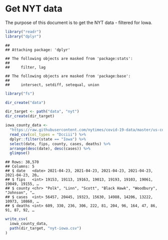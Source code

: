Get NYT data
================

The purpose of this document is to get the NYT data - filtered for Iowa.

``` r
library("readr")
library("dplyr")
```

    ## 
    ## Attaching package: 'dplyr'

    ## The following objects are masked from 'package:stats':
    ## 
    ##     filter, lag

    ## The following objects are masked from 'package:base':
    ## 
    ##     intersect, setdiff, setequal, union

``` r
library("fs")
```

``` r
dir_create("data")

dir_target <- path("data", "nyt")
dir_create(dir_target)
```

``` r
iowa_county_data <- 
  "https://raw.githubusercontent.com/nytimes/covid-19-data/master/us-counties.csv" %>%
  read_csv(col_types = "Dcciii") %>%
  dplyr::filter(state == "Iowa") %>%
  select(date, fips, county, cases, deaths) %>%
  arrange(desc(date), desc(cases)) %>%
  glimpse()
```

    ## Rows: 38,570
    ## Columns: 5
    ## $ date   <date> 2021-04-23, 2021-04-23, 2021-04-23, 2021-04-23, 2021-04-23, 20…
    ## $ fips   <int> 19153, 19113, 19163, 19013, 19193, 19103, 19061, 19049, 19155, …
    ## $ county <chr> "Polk", "Linn", "Scott", "Black Hawk", "Woodbury", "Johnson", "…
    ## $ cases  <int> 56457, 20445, 19323, 15630, 14988, 14206, 13222, 10973, 10860, …
    ## $ deaths <int> 609, 330, 236, 306, 222, 81, 204, 96, 164, 47, 86, 91, 87, 92, …

``` r
write_csv(
  iowa_county_data,
  path(dir_target, "nyt-iowa.csv")
)
```
